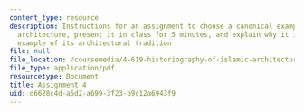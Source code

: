 ```yaml
---
content_type: resource
description: Instructions for an assignment to choose a canonical example of Islamic
  architecture, present it in class for 5 minutes, and explain why it is a representative
  example of its architectural tradition
file: null
file_location: /coursemedia/4-619-historiography-of-islamic-architecture-fall-2014/d6628c4da5d2a6993f23b9c12a6943f9_MIT4_619F14_assignment4.pdf
file_type: application/pdf
resourcetype: Document
title: Assignment 4
uid: d6628c4d-a5d2-a699-3f23-b9c12a6943f9
---
```

